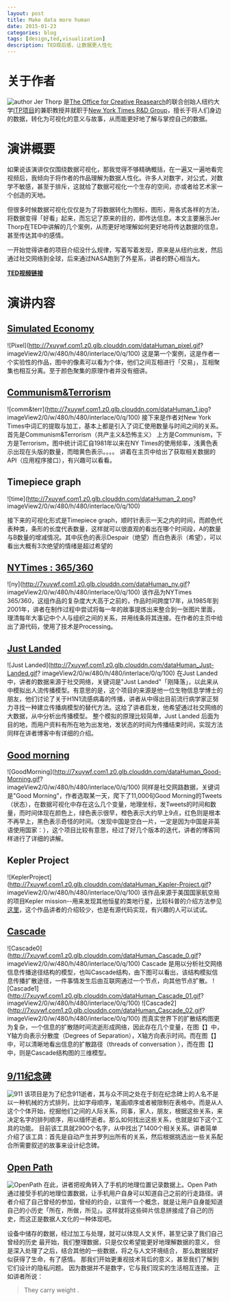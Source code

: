 ```yaml
---
layout: post
title: Make data more human
date: 2015-01-23
categories: blog
tags: [design,ted,visualization]
description: TED观后感，让数据更人性化
---
```


# 关于作者
![author](http://7xuywf.com1.z0.glb.clouddn.com/dataHuman_Author.jpg)
Jer Thorp  是[The Office for Creative Reasearch](http://o-c-r.org/)的联合创始人纽约大学[ITP项目](http://itp.nyu.edu/itp/)的兼职教授并就职于[New York Times R&D Group](http://nytlabs.com/)，擅长于将人们身边的数据，转化为可视化的意义与故事，从而能更好地了解与掌控自己的数据。

# 演讲概要

如果说该演讲仅仅围绕数据可视化，那我觉得不够精确概括，在一遍又一遍地看完视频后，我倾向于将作者的作品理解为数据人性化。许多人对数字，对公式，对数学不敏感，甚至于排斥，这就给了数据可视化一个生存的空间，亦或者给艺术家一个创造的天地。


但很多时候数据可视化仅仅是为了将数据转化为图标，图形，用各式各样的方法，将数据变得「好看」起来，而忘记了原来的目的，即传达信息。本文主要展示Jer Thorp在TED中讲解的几个案例，从而更好地理解如何更好地将传达数据的信息，甚至传达其中的感情。


一开始觉得讲者的项目介绍没什么规律，写着写着发现，原来是从纽约出发，然后通过社交网络到全球，后来通过NASA跑到了外星系，讲者的野心相当大。

**[TED视频链接](http://www.ted.com/talks/jer_thorp_make_data_more_human)**


# 演讲内容

## [Simulated Economy](http://blog.blprnt.com/blog/blprnt/the-colour-economy-the-gap-between-the-rich-and-the-poor)

![Pixel](http://7xuywf.com1.z0.glb.clouddn.com/dataHuman_pixel.gif?	
imageView2/0/w/480/h/480/interlace/0/q/100)
这是第一个案例，这是作者一个实验性的作品，图中的像素可以看为个体，他们之间互相进行「交易」，互相聚集也相互分离。至于颜色聚集的原理作者并没有细讲。

## [Communism&Terrorism](http://blog.blprnt.com/blog/blprnt/multi-faceted-searching-with-the-nytimes-apis)

![comm&terr](http://7xuywf.com1.z0.glb.clouddn.com/dataHuman_1.jpg?	
imageView2/0/w/480/h/480/interlace/0/q/100)
接下来是作者对New York Times中词汇的提取与加工，基本上都是引入了词汇使用数量与时间之间的关系。
首先是Communism&Terrorism（共产主义&恐怖主义）
上方是Communism，下方是Terrorism，图中统计词汇自1981年以来在NY Times的使用频率，浅黄色表示出现在头版的数量，而暗黄色表示。。。。
讲着在主页中给出了获取相关数据的API（应用程序接口），有兴趣可以看看。


## Timepiece graph
![time](http://7xuywf.com1.z0.glb.clouddn.com/dataHuman_2.png?	
imageView2/0/w/480/h/480/interlace/0/q/100)
<!-- ![badExp](http://7xuywf.com1.z0.glb.clouddn.com/logoDesign_badExp.png?	
imageView2/0/w/480/h/480/interlace/0/q/100) -->
接下来的可视化形式是Timepiece graph，顺时针表示一天之内的时间，而颜色代表种类，条形的长度代表数量，这样就可以很直观的看出在哪个时间段，A的数量与B数量的增减情况。其中灰色的表示Despair（绝望）而白色表示（希望），可以看出大概有3次绝望的情绪是超过希望的

## [NYTimes : 365/360](http://blog.blprnt.com/blog/blprnt/7-days-of-source-day-2-nytimes-36536)
![ny](http://7xuywf.com1.z0.glb.clouddn.com/dataHuman_ny.gif?	
imageView2/0/w/480/h/480/interlace/0/q/100)
该作品为NYTimes 365/360，这组作品的复杂度大大高于之前的，作品时间跨度17年，从1985年到2001年，讲者在制作过程中尝试将每一年的故事提炼出来整合到一张图片里面，理清每年大事记中个人与组织之间的关系，并用线条将其连接。在作者的主页中给出了源代码，使用了技术是Processing。

## [Just Landed](http://blog.blprnt.com/blog/blprnt/just-landed-processing-twitter-metacarta-hidden-data)
![Just Landed](http://7xuywf.com1.z0.glb.clouddn.com/dataHuman_Just-Landed.gif?	
imageView2/0/w/480/h/480/interlace/0/q/100)
在Just Landed中，讲者的数据来源于社交网络，关键词是"Just Landed"「刚降落」，以此来从中模拟出人流传播模型。有意思的是，这个项目的来源是他一位生物信息学博士的朋友，他们讨论了关于H1N1流感病毒的传播，讲者从中得出目前流行病学家正努力寻找一种建立传播病模型的替代方法。这给了讲者启发，他希望通过社交网络的大数据，从中分析出传播模型。
整个模拟的原理比较简单，Just Landed 后面为目的地，而用户资料有所在地为出发地，发状态的时间为传播结束时间，实现方法同样在讲者博客中有详细的介绍。

## [Good morning](http://blog.blprnt.com/blog/blprnt/goodmorning)
![GoodMorning](http://7xuywf.com1.z0.glb.clouddn.com/dataHuman_Good-Morning.gif?	
imageView2/0/w/480/h/480/interlace/0/q/100)
同样是社交网路数据，关键词是"Good Morning"，作者选取某一天，爬下了11,000句Good Morning的Tweets（状态），在数据可视化中存在这么几个变量，地理坐标，发Tweets的时间和数量，而时间体现在颜色上，绿色表示很早，橙色表示大约早上9点，红色则是根本不再早上，黑色表示奇怪的时间。（发现中国是空白一片，一定是因为中国是非英语使用国家：），这个项目比较有意思，经过了好几个版本的迭代，讲者的博客同样进行了详细的讲解。

## Kepler Project
![KeplerProject](http://7xuywf.com1.z0.glb.clouddn.com/dataHuman_Kapler-Project.gif?	
imageView2/0/w/480/h/480/interlace/0/q/100)
该作品来源于美国国家航空局的项目Kepler mission--用来发现其他恒星的类地行星，比较科普的介绍方法参见[这里](http://zh.wikipedia.org/wiki/%E5%85%8B%E5%8D%9C%E5%8B%92%E5%A4%AA%E7%A9%BA%E6%9C%9B%E9%81%A0%E9%8F%A1)，这个作品讲者的介绍较少，也是有源代码实现，有兴趣的人可以试试。

## [Cascade](http://nytlabs.com/projects/cascade.html)
![Cascade0](http://7xuywf.com1.z0.glb.clouddn.com/dataHuman_Cascade_0.gif?	
imageView2/0/w/480/h/480/interlace/0/q/100)
Cascade 是用以分析社交网络信息传播途径结构的模型，也叫Cascade结构，由下图可以看出，该结构模拟信息传播扩散途径，一件事情发生后由互联网通过一个节点，向其他节点扩散。
![Cascade1](http://7xuywf.com1.z0.glb.clouddn.com/dataHuman_Cascade_01.gif?	
imageView2/0/w/480/h/480/interlace/0/q/100)
![Cascade2](http://7xuywf.com1.z0.glb.clouddn.com/dataHuman_Cascade_02.gif?	
imageView2/0/w/480/h/480/interlace/0/q/100)
而真实世界下的扩散结构图更为复杂，一个信息的扩散随时间流逝形成网络，因此存在几个变量，在图【】中，Y轴方向表示分散度（Degrees of Separation），X轴方向表示时间。而在图【】中，可以清晰地看出信息的扩散路径（threads of conversation
），而在图【】中，则是Cascade结构图的三维模型。


## [9/11纪念碑](http://blog.blprnt.com/blog/blprnt/all-the-names)
![911](http://7xuywf.com1.z0.glb.clouddn.com/dataHuman_Memorial.gif?imageView2/0/w/480/h/480/interlace/0/q/100)
该项目是为了纪念911逝者，其与众不同之处在于刻在纪念碑上的人名不是以一种机械的方式排列，比如字母顺序，笔画顺序或者被限制在表格中。而是从人这个个体开始，挖掘他们之间的人际关系，同事，家人，朋友，根据这些关系，来决定名字的排列顺序，用以缅怀逝者。那么如何找出这些关系，也就是如下这个工具的功能。
目前该工具就2900个名字，从中找出了1400个相关关系。讲者简单介绍了该工具：首先是自动产生并罗列出所有的关系，然后根据挑选出一些关系配合所需要叙述的故事来设计纪念碑。


## [Open Path](http://blog.blprnt.com/blog/blprnt/your-device-your-data-how-to-save-your-iphone-location-data-and-help-researchers-make-the-world-a-better-place)
![OpenPath](http://7xuywf.com1.z0.glb.clouddn.com/dataHuman_Local-Data.gif?imageView2/0/w/480/h/480/interlace/0/q/100)
在此，讲者把视角转入了手机的地理位置记录数据上。Open Path通过接受手机的地理位置数据，让手机用户自身可以知道自己之前的行走路径。讲者介绍了自己曾经的参加，曾经的约会，以宣传一个概念，就是让用户自身能知道自己的小历史「所在，所做，所见」。这样就将这些碎片信息拼接成了自己的历史，而这正是数据人文化的一种体现吧。

设备中储存的数据，经过加工与处理，就可以体现人文关怀，甚至记录了我们自己曾经的历史
最开始，我们整理数据，只是仅仅希望能更好地理解数据的意义，
但是深入处理了之后，结合其他的一些数据，将之与人文环境结合，
那么数据就好似获得了生命，有了感情。
那我们开始更重视技术背后的意义，甚至我们了解到它们设计的隐私问题。
因为数据并不是数字，它与我们现实的生活相互连接。
正如讲者所说：

> They carry weight  .




